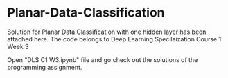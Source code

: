 # Planar-Data-Classification
Solution for Planar Data Classification with one hidden layer has been attached here. The code belongs to Deep Learning Specilaization Course 1 Week 3


Open "DLS C1 W3.ipynb" file and go check out the solutions of the programming assignment.
